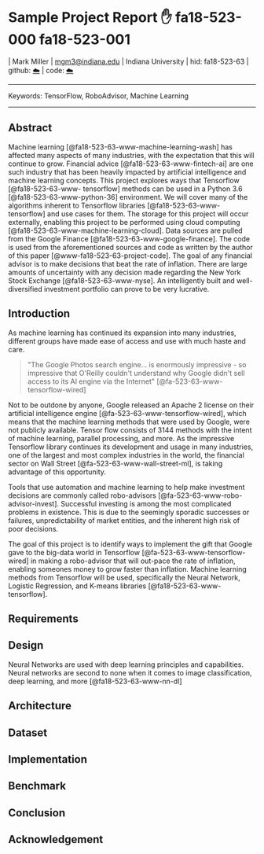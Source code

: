 # Sample Project Report :hand: fa18-523-000 fa18-523-001

| Mark Miller
| mgm3@indiana.edu
| Indiana University
| hid: fa18-523-63
| github: [:cloud:](https://github.com/cloudmesh-community/fa18-523-63/edit/master/project-report/report.md)
| code: [:cloud:](https://github.com/cloudmesh-community/fa18-523-63/tree/master/project-code)

---

Keywords: TensorFlow, RoboAdvisor, Machine Learning

---

## Abstract

Machine learning [@fa18-523-63-www-machine-learning-wash] has affected many
aspects of many industries, with the expectation that this will continue to
grow. Financial advice [@fa18-523-63-www-fintech-ai] are one such industry that
has been heavily impacted by artificial intelligence and machine learning
concepts. This project explores ways that Tensorflow [@fa18-523-63-www-
tensorflow] methods can be used in a Python 3.6 [@fa18-523-63-www-python-36]
environment. We will cover many of the algorithms inherent to Tensorflow
libraries [@fa18-523-63-www-tensorflow] and use cases for them. The storage for
this project will occur externally, enabling this project to be performed using
cloud computing [@fa18-523-63-www-machine-learning-cloud]. Data sources are
pulled from the Google Finance [@fa18-523-63-www-google-finance]. The code is
used from the aforementioned sources and code as written by the author of this
paper  [@www-fa18-523-63-project-code]. The goal of any financial advisor is to
make decisions that beat the rate of inflation. There are large amounts of
uncertainty with any decision made regarding the New York Stock Exchange
[@fa18-523-63-www-nyse]. An intelligently built and well-diversified investment
portfolio can prove to be very lucrative.



## Introduction

As machine learning has continued its expansion into many industries, different
groups have made ease of access and use with much haste and care.

> "The Google Photos search engine... is enormously impressive - so impressive
that O'Reilly couldn't understand why Google didn't sell access to its AI engine
via the Internet" [@fa-523-63-www-tensorflow-wired]


Not to be outdone by anyone, Google released an Apache 2 license on their
artificial intelligence engine [@fa-523-63-www-tensorflow-wired], which means
that the machine learning methods that were used by Google, were not publicly
available. Tensor flow consists of 3144 methods with the intent of machine
learning, parallel processing, and more. As the impressive Tensorflow library
continues its development and usage in many industries, one of the largest and
most complex industries in the world, the financial sector on Wall Street
[@fa-523-63-www-wall-street-ml], is taking advantage of this opportunity.

Tools that use automation and machine learning to help make investment decisions
are commonly called robo-advisors [@fa-523-63-www-robo-advisor-invest].
Successful investing is among the most complicated problems in existence. This
is due to the seemingly sporadic successes or failures, unpredictability of
market entities, and the inherent high risk of poor decisions.

The goal of this project is to identify ways to implement the gift that Google
gave to the big-data world in Tensorflow [@fa-523-63-www-tensorflow-wired] in
making a robo-advisor that will out-pace the rate of inflation, enabling someones
money to grow faster than inflation. Machine learning methods from Tensorflow
will be used, specifically the Neural Network, Logistic Regression, and K-means
libraries [@fa18-523-63-www-tensorflow].


## Requirements

## Design 

Neural Networks are used with deep learning principles and capabilities. Neural networks are second to none when it comes to image classification, deep learning, and more [@fa18-523-63-www-nn-dl]

## Architecture

## Dataset

## Implementation

## Benchmark

## Conclusion

## Acknowledgement


